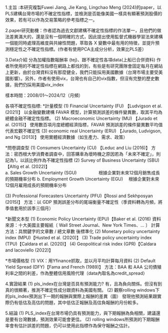 1.主旨 :本研究複製Fuwei Jiang, Jie Kang, Lingchao Meng (2024)的paper，以PLS建構台灣市場的不確定性指標，並檢測是否能像美國一樣具有顯著預測股價的效果，若有可以作為交易策略的參考指標之一。

2.paper研究動機：作者認為過去文獻建構不確定性指標的作法單一，且他們的做法差異滿大的，還是沒有一個明確的方式，因此提出使用監督式機器學習法來建構一個能同時處理高維度與共線性問題，萃取各 X 變數中最有用的特徵，並提升預測穩定性之不確定性指標。(作者有使用PCA主成分分析，效果比PLS差）

3.Data介紹
  分為加權指數報酬率 (tej)、跟不確定性各項data(上船已合併資料)
  作者所使用的不確定性指標在網路上都找的到，有些是有研究團隊會固定每月在網站上更新，由於台灣資料沒有那麼健全，我們只能採用美國數據（台灣市場主要受美國影響）。另外，作者有使用vix，台灣也有自己的vix指數，但沒有完整的歷史數據，我們仍採用美國vix_index

  樣本時間：2008/01～2024/12（月頻）

  各項不確定性指標:
  *計量模型
   (1) Financial Uncertainty (FU)  【Ludvigson et al. (2021)】
      以金融變數建構 FAVAR 模型，計算預測誤差的條件變異數，取其平均為總體金融不確定性指標。
   (2) Macroeconomic Uncertainty (MU)  【Jurado et al. (2015)】
      使用數百項月度總體經濟指標，FAVAR 預測誤差的條件變異數平均值代表宏觀不確定性
   (3) economic real Uncertainty (ERU)  【Jurado, Ludvigson, and Ng (2013)】
      使用實體經濟數據（如生產力、需求、政策）

  *問卷調查型
   (1) Consumers Uncertainty (CU) 【Leduc and Liu (2016)】
      方法：密西根大學消費者調查中，回答購車為壞時機之原因若為「未來不確定」，則記為1，以該比例作為不確定性指標
   (2) Survey of Business Uncertainty (SBU)  【Altig et al. (2022)】   
        a. Sales Growth Uncertainty (SGU)　　　　　根據企業對未來12個月銷售成長的預期機率分布
        b. Employment Growth Uncertainty (EGU)　  根據企業對未來12個月雇用成長的預期機率分布

   (3) Professional Forecasters Uncertainty (PFU)【Rossi and Sekhposyan (2015)】
      方法：以 GDP 預測誤差分布的尾端衡量不確定性（季資料轉為月頻，將季值套用於該季三個月）

  *新聞文本型
   (1) Economic Policy Uncertainty (EPU)【Baker et al. (2016)
      資料來源：十大美國主要報紙〔 Wall Street Journal、New York Times、... 〕
      計算方法：具關鍵字的文章數  / 總文章數 後標準化
   (2) Monetary policy uncertainty index (MPU)【Husted et al. (2020)】
   (3) Trade policy uncertainty index (TPU)【Caldara et al. (2020)】
   (4) Geopolitical risk index (GPR)【Caldara and Iacoviello (2022)】

  *市場價格型
   (1) VIX：用Yfinance抓取，並以月平均計算每月資料
   (2) Default Yield Spread (DFY)【Fama and French (1989)】
       方法：BAA 和 AAA 公司債殖利率之間的利差，作為整體信用風險代理（data內取名為credit_spread）

4.實證結果
  (1) pls_index在台灣是否具有預測能力?
      有，且為負向關係。但沒有到真的很顯著，推測不確定性成分跟資料為美國有關。
  (2) 觀察rolling windows下的pls_index預測出下一期的報酬與實際上報酬的差異（圖）
      發現他預測結果跟實際仍有低估及高估的問題，其中低估正報酬及高估負報酬的月份較多。

5.結論
  (1) PLS_index在台灣市場仍具有預測能力，與下期報酬為負相關，建議還是要有台灣數據，預測效果可能會更佳。
  (2) rolling windows所預測的下期報酬率會有估計誤差的問題，仍可以使用此指標作為保守報酬之估計。

